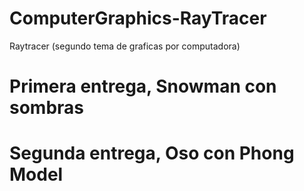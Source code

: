# ComputerGraphics-RayTracer
Raytracer (segundo tema de graficas por computadora)
# Primera entrega, Snowman con sombras
# Segunda entrega, Oso con Phong Model
